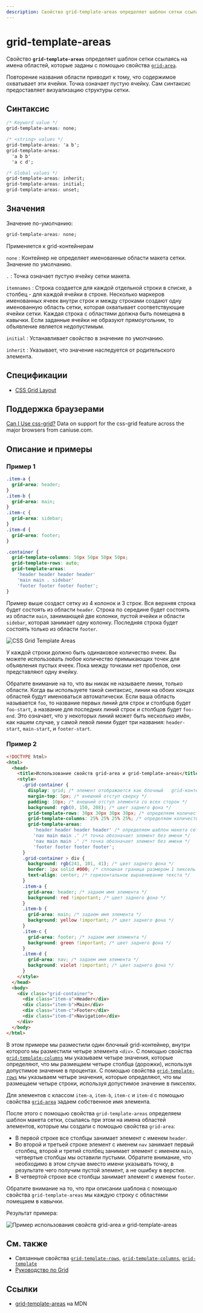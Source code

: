 ```yaml
---
description: Свойство grid-template-areas определяет шаблон сетки ссылаясь на имена областей, которые заданы с помощью свойства grid-area
---
```


# grid-template-areas

Свойство **`grid-template-areas`** определяет шаблон сетки ссылаясь на имена областей, которые заданы с помощью свойства [`grid-area`](grid-area.md).

Повторение названия области приводит к тому, что содержимое охватывает эти ячейки. Точка означает пустую ячейку. Сам синтаксис предоставляет визуализацию структуры сетки.

## Синтаксис

```css
/* Keyword value */
grid-template-areas: none;

/* <string> values */
grid-template-areas: 'a b';
grid-template-areas:
  'a b b'
  'a c d';

/* Global values */
grid-template-areas: inherit;
grid-template-areas: initial;
grid-template-areas: unset;
```

## Значения

Значение по-умолчанию:

```css
grid-template-areas: none;
```

Применяется к grid-контейнерам

`none`
: Контейнер не определяет именованные области макета сетки. Значение по умолчанию.

`.`
: Точка означает пустую ячейку сетки макета.

`itemnames`
: Строка создается для каждой отдельной строки в списке, а столбец - для каждой ячейки в строке. Несколько маркеров именованных ячеек внутри строк и между строками создают одну именованную область сетки, которая охватывает соответствующие ячейки сетки. Каждая строка с областями должна быть помещена в кавычки. Если заданные ячейки не образуют прямоугольник, то объявление является недопустимым.

`initial`
: Устанавливает свойство в значение по умолчанию.

`inherit`
: Указывает, что значение наследуется от родительского элемента.

## Спецификации

- [CSS Grid Layout](https://drafts.csswg.org/css-grid/#propdef-grid-template-areas)

## Поддержка браузерами

<p class="ciu_embed" data-feature="css-grid" data-periods="future_1,current,past_1,past_2">
  <a href="http://caniuse.com/#feat=css-grid">Can I Use css-grid?</a> Data on support for the css-grid feature across the major browsers from caniuse.com.
</p>

## Описание и примеры

### Пример 1

```css
.item-a {
  grid-area: header;
}
.item-b {
  grid-area: main;
}
.item-c {
  grid-area: sidebar;
}
.item-d {
  grid-area: footer;
}

.container {
  grid-template-columns: 50px 50px 50px 50px;
  grid-template-rows: auto;
  grid-template-areas:
    'header header header header'
    'main main . sidebar'
    'footer footer footer footer';
}
```

Пример выше создаст сетку из 4 колонок и 3 строк. Вся верхняя строка будет состоять из области `header`. Строка по середине будет состоять из области `main`, занимающей две колонки, пустой ячейки и области `sidebar`, которая занимает одну колонку. Последняя строка будет состоять только из области `footer`.

![CSS Grid Template Areas](grid-template-areas.png)

У каждой строки должно быть одинаковое количество ячеек. Вы можете использовать любое количество примыкающих точек для объявления пустых ячеек. Пока между точками нет пробелов, они представляют одну ячейку.

Обратите внимание на то, что вы никак не называете линии, только области. Когда вы используете такой синтаксис, линии на обоих концах областей будут именоваться автоматически. Если ваша область называется `foo`, то название первых линий для строк и столбцов будет `foo-start`, а название для последних линий строк и столбцов будет `foo-end`. Это означает, что у некоторых линий может быть несколько имён, как нашем случае, у самой левой линии будет три названия: `header-start`, `main-start`, и `footer-start`.

### Пример 2

```html
<!DOCTYPE html>
<html>
  <head>
    <title>Использование свойств grid-area и grid-template-areas</title>
    <style>
      .grid-container {
        display: grid; /* элемент отображается как блочный   grid-контейнер */
        margin-top: 5px; /* внешний отступ сверху */
        padding: 10px; /* внешний отступ элемента со всех сторон */
        background: rgb(0, 150, 208); /* цвет заднего фона */
        grid-template-rows: 30px 30px 30px 30px; /* определяем количество и ширину строк в макете сетки */
        grid-template-columns: 25% 25% 25% 25%; /* определяем количество и ширину столбцов в макете сетки */
        grid-template-areas:
          'header header header header' /* определяем шаблон макета сетки, ссылаясь при этом на имена областей элементов */
          'nav main main .' /* точка обозначает элемент без имени */
          'nav main main .' /* точка обозначает элемент без имени */
          'footer footer footer footer';
      }
      .grid-container > div {
        background: rgb(241, 101, 41); /* цвет заднего фона */
        border: 1px solid #000; /* сплошная граница размером 1 пиксель черного цвета */
        text-align: center; /* горизонтальное выравнивание текста */
      }
      .item-a {
        grid-area: header; /* задаем имя элемента */
        background: red !important; /* цвет заднего фона */
      }
      .item-b {
        grid-area: main; /* задаем имя элемента */
        background: yellow !important; /* цвет заднего фона */
      }
      .item-c {
        grid-area: footer; /* задаем имя элемента */
        background: green !important; /* цвет заднего фона */
      }
      .item-d {
        grid-area: nav; /* задаем имя элемента */
        background: violet !important; /* цвет заднего фона */
      }
    </style>
  </head>
  <body>
    <div class="grid-container">
      <div class="item-a">Header</div>
      <div class="item-b">Main</div>
      <div class="item-c">Footer</div>
      <div class="item-d">Navigation</div>
    </div>
  </body>
</html>
```

В этом примере мы разместили один блочный grid-контейнер, внутри которого мы разместили четыре элемента `<div>`. С помощью свойства [`grid-template-columns`](grid-template-columns.md) мы указываем четыре значения, которые определяют, что мы размещаем четыре столбца (дорожки), используя допустимое значение в процентах. С помощью свойства [`grid-template-rows`](grid-template-rows.md) мы указываем четыре значения, которые определяют, что мы размещаем четыре строки, используя допустимое значение в пикселях.

Для элементов с классом `item-a`, `item-b`, `item-c` и `item-d` с помощью свойства [`grid-area`](grid-area.md) задаем собственное имя элемента.

После этого с помощью свойства `grid-template-areas` определяем шаблон макета сетки, ссылаясь при этом на имена областей элементов, которые мы создали с помощью свойства `grid-area`:

- В первой строке все столбцы занимает элемент с именем `header`.
- Во второй и третьей строке элемент с именем `nav` занимает первый столбец, второй и третий столбец занимает элемент с именем `main`, четвертые столбцы мы оставили пустыми. Обратите внимание, что необходимо в этом случае вместо имени указывать точку, в результате чего получим пустой элемент, а не ошибку в верстке.
- В четвертой строке все столбцы занимает элемент с именем `footer`.

Обратите внимание на то, что при описании шаблона с помощью свойства `grid-template-areas` мы каждую строку с областями помещаем в кавычки.

Результат примера:

![Пример использования свойств grid-area и grid-template-areas](773.png)

## См. также

- Связанные свойства [`grid-template-rows`](grid-template-rows.md), [`grid-template-columns`](grid-template-columns.md), [`grid-template`](grid-template.md)
- [Руководство по Grid](grid-guide/grid-1.md)

## Ссылки

- [grid-template-areas](https://developer.mozilla.org/en-US/docs/Web/CSS/grid-template-areas) на MDN
